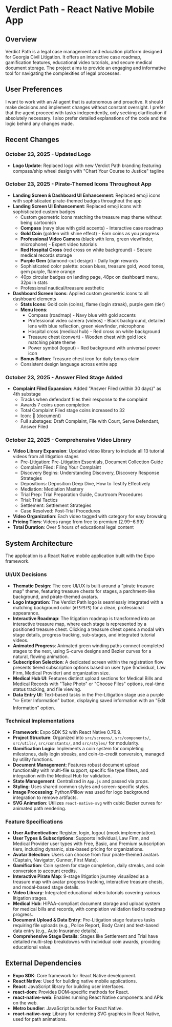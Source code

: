 # Verdict Path - React Native Mobile App

## Overview
Verdict Path is a legal case management and education platform designed for Georgia Civil Litigation. It offers an interactive case roadmap, gamification features, educational video tutorials, and secure medical document storage. The project aims to provide an engaging and informative tool for navigating the complexities of legal processes.

## User Preferences
I want to work with an AI agent that is autonomous and proactive. It should make decisions and implement changes without constant oversight. I prefer that the agent proceed with tasks independently, only seeking clarification if absolutely necessary. I also prefer detailed explanations of the code and the logic behind any changes made.

## Recent Changes

### October 23, 2025 - Updated Logo
- **Logo Update**: Replaced logo with new Verdict Path branding featuring compass/ship wheel design with "Chart Your Course to Justice" tagline

### October 23, 2025 - Pirate-Themed Icons Throughout App
- **Landing Screen & Dashboard UI Enhancement**: Replaced emoji icons with sophisticated pirate-themed badges throughout the app
- **Landing Screen UI Enhancement**: Replaced emoji icons with sophisticated custom badges
  - Custom geometric icons matching the treasure map theme without being cartoonish
  - **Compass** (navy blue with gold accents) - Interactive case roadmap
  - **Gold Coin** (golden with shine effect) - Earn coins as you progress
  - **Professional Video Camera** (black with lens, green viewfinder, microphone) - Expert video tutorials
  - **Red Hospital Cross** (red cross on white background) - Secure medical records storage
  - **Purple Gem** (diamond-cut design) - Daily login rewards
  - Sophisticated color palette: ocean blues, treasure gold, wood tones, gem purple, flame orange
  - 40px circular badges on landing page, 48px on dashboard menu, 32px in stats
  - Professional nautical/treasure aesthetic
- **Dashboard Screen Icons**: Applied custom geometric icons to all dashboard elements
  - **Stats Icons**: Gold coin (coins), flame (login streak), purple gem (tier)
  - **Menu Icons**: 
    - Compass (roadmap) - Navy blue with gold accents
    - Professional video camera (videos) - Black background, detailed lens with blue reflection, green viewfinder, microphone
    - Hospital cross (medical hub) - Red cross on white background
    - Treasure chest (convert) - Wooden chest with gold lock matching pirate theme
    - Power symbol (logout) - Red background with universal power icon
  - **Bonus Button**: Treasure chest icon for daily bonus claim
  - Consistent design language across entire app

### October 23, 2025 - Answer Filed Stage Added
- **Complaint Filed Expansion**: Added "Answer Filed (within 30 days)" as 4th substage
  - Tracks when defendant files their response to the complaint
  - Awards 7 coins upon completion
  - Total Complaint Filed stage coins increased to 32
  - Icon: 📄 (document)
  - Full substages: Draft Complaint, File with Court, Serve Defendant, Answer Filed

### October 22, 2025 - Comprehensive Video Library
- **Video Library Expansion**: Updated video library to include all 13 tutorial videos from all litigation stages
  - Pre-Litigation: Pre-Litigation Essentials, Document Collection Guide
  - Complaint Filed: Filing Your Complaint
  - Discovery Begins: Understanding Discovery, Discovery Response Strategies
  - Depositions: Deposition Deep Dive, How to Testify Effectively
  - Mediation: Mediation Mastery
  - Trial Prep: Trial Preparation Guide, Courtroom Procedures
  - Trial: Trial Tactics
  - Settlement: Settlement Strategies
  - Case Resolved: Post-Trial Procedures
- **Video Organization**: Each video tagged with category for easy browsing
- **Pricing Tiers**: Videos range from free to premium ($2.99-$6.99)
- **Total Duration**: Over 5 hours of educational legal content

## System Architecture
The application is a React Native mobile application built with the Expo framework.

### UI/UX Decisions
- **Thematic Design**: The core UI/UX is built around a "pirate treasure map" theme, featuring treasure chests for stages, a parchment-like background, and pirate-themed avatars.
- **Logo Integration**: The Verdict Path logo is seamlessly integrated with a matching background color (`#f5f5f5`) for a clean, professional appearance.
- **Interactive Roadmap**: The litigation roadmap is transformed into an interactive treasure map, where each stage is represented by a positioned treasure chest. Clicking a treasure chest opens a modal with stage details, progress tracking, sub-stages, and integrated tutorial videos.
- **Animated Progress**: Animated green winding paths connect completed stages to the next, using S-curve designs and Bezier curves for a natural, flowing animation.
- **Subscription Selection**: A dedicated screen within the registration flow presents tiered subscription options based on user type (Individual, Law Firm, Medical Provider) and organization size.
- **Medical Hub UI**: Features distinct upload sections for Medical Bills and Medical Records with "Take Photo" or "Choose Files" options, real-time status tracking, and file viewing.
- **Data Entry UI**: Text-based tasks in the Pre-Litigation stage use a purple "✏️ Enter Information" button, displaying saved information with an "Edit Information" option.

### Technical Implementations
- **Framework**: Expo SDK 52 with React Native 0.76.9.
- **Project Structure**: Organized into `src/screens/`, `src/components/`, `src/utils/`, `src/constants/`, and `src/styles/` for modularity.
- **Gamification Logic**: Implements a coin system for completing milestones, daily login streaks, and coin-to-credit conversion, managed by utility functions.
- **Document Management**: Features robust document upload functionality with multi-file support, specific file type filters, and integration with the Medical Hub for validation.
- **State Management**: Centralized in `App.js` and passed via props.
- **Styling**: Uses shared common styles and screen-specific styles.
- **Image Processing**: Python/Pillow was used for logo background integration to remove artifacts.
- **SVG Animation**: Utilizes `react-native-svg` with cubic Bezier curves for animated path rendering.

### Feature Specifications
- **User Authentication**: Register, login, logout (mock implementation).
- **User Types & Subscriptions**: Supports Individual, Law Firm, and Medical Provider user types with Free, Basic, and Premium subscription tiers, including dynamic, size-based pricing for organizations.
- **Avatar Selection**: Users can choose from four pirate-themed avatars (Captain, Navigator, Gunner, First Mate).
- **Gamification**: Coin system for stage completion, daily streaks, and coin conversion to account credits.
- **Interactive Pirate Map**: 9-stage litigation journey visualized as a treasure map with avatar progress tracking, interactive treasure chests, and modal-based stage details.
- **Video Library**: Integrated educational video tutorials covering various litigation stages.
- **Medical Hub**: HIPAA-compliant document storage and upload system for medical bills and records, with completion validation tied to roadmap progress.
- **Document Upload & Data Entry**: Pre-Litigation stage features tasks requiring file uploads (e.g., Police Report, Body Cam) and text-based data entry (e.g., Auto Insurance details).
- **Comprehensive Stage Details**: Stages like Settlement and Trial have detailed multi-step breakdowns with individual coin awards, providing educational value.

## External Dependencies
- **Expo SDK**: Core framework for React Native development.
- **React Native**: Used for building native mobile applications.
- **React**: JavaScript library for building user interfaces.
- **react-dom**: Provides DOM-specific methods for React.
- **react-native-web**: Enables running React Native components and APIs on the web.
- **Metro bundler**: JavaScript bundler for React Native.
- **react-native-svg**: Library for rendering SVG graphics in React Native, used for path animations.